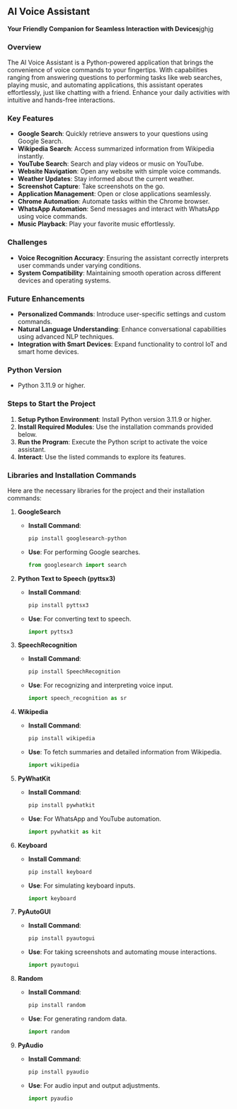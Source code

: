 ## **AI Voice Assistant**  
**Your Friendly Companion for Seamless Interaction with Devices**jghjg

### **Overview**  
The AI Voice Assistant is a Python-powered application that brings the convenience of voice commands to your fingertips. With capabilities ranging from answering questions to performing tasks like web searches, playing music, and automating applications, this assistant operates effortlessly, just like chatting with a friend. Enhance your daily activities with intuitive and hands-free interactions.

### **Key Features**  
- **Google Search**: Quickly retrieve answers to your questions using Google Search.  
- **Wikipedia Search**: Access summarized information from Wikipedia instantly.  
- **YouTube Search**: Search and play videos or music on YouTube.  
- **Website Navigation**: Open any website with simple voice commands.  
- **Weather Updates**: Stay informed about the current weather.  
- **Screenshot Capture**: Take screenshots on the go.  
- **Application Management**: Open or close applications seamlessly.  
- **Chrome Automation**: Automate tasks within the Chrome browser.  
- **WhatsApp Automation**: Send messages and interact with WhatsApp using voice commands.  
- **Music Playback**: Play your favorite music effortlessly.

### **Challenges**  
- **Voice Recognition Accuracy**: Ensuring the assistant correctly interprets user commands under varying conditions.  
- **System Compatibility**: Maintaining smooth operation across different devices and operating systems.

### **Future Enhancements**  
- **Personalized Commands**: Introduce user-specific settings and custom commands.  
- **Natural Language Understanding**: Enhance conversational capabilities using advanced NLP techniques.  
- **Integration with Smart Devices**: Expand functionality to control IoT and smart home devices.

### **Python Version**
- Python 3.11.9 or higher.

### **Steps to Start the Project**  
1. **Setup Python Environment**: Install Python version 3.11.9 or higher.  
2. **Install Required Modules**: Use the installation commands provided below.  
3. **Run the Program**: Execute the Python script to activate the voice assistant.  
4. **Interact**: Use the listed commands to explore its features.

### **Libraries and Installation Commands**  
Here are the necessary libraries for the project and their installation commands:

1. **GoogleSearch**  
   - **Install Command**:  
     ```bash
     pip install googlesearch-python
     ```  
   - **Use**: For performing Google searches.  
     ```python
     from googlesearch import search
     ```

2. **Python Text to Speech (pyttsx3)**  
   - **Install Command**:  
     ```bash
     pip install pyttsx3
     ```  
   - **Use**: For converting text to speech.  
     ```python
     import pyttsx3
     ```

3. **SpeechRecognition**  
   - **Install Command**:  
     ```bash
     pip install SpeechRecognition
     ```  
   - **Use**: For recognizing and interpreting voice input.  
     ```python
     import speech_recognition as sr
     ```

4. **Wikipedia**  
   - **Install Command**:  
     ```bash
     pip install wikipedia
     ```  
   - **Use**: To fetch summaries and detailed information from Wikipedia.  
     ```python
     import wikipedia
     ```

5. **PyWhatKit**  
   - **Install Command**:  
     ```bash
     pip install pywhatkit
     ```  
   - **Use**: For WhatsApp and YouTube automation.  
     ```python
     import pywhatkit as kit
     ```

6. **Keyboard**  
   - **Install Command**:  
     ```bash
     pip install keyboard
     ```  
   - **Use**: For simulating keyboard inputs.  
     ```python
     import keyboard
     ```

7. **PyAutoGUI**  
   - **Install Command**:  
     ```bash
     pip install pyautogui
     ```  
   - **Use**: For taking screenshots and automating mouse interactions.  
     ```python
     import pyautogui
     ```

8. **Random**  
   - **Install Command**:  
     ```bash
     pip install random
     ```  
   - **Use**: For generating random data.  
     ```python
     import random
     ```

9. **PyAudio**  
   - **Install Command**:  
     ```bash
     pip install pyaudio
     ```  
   - **Use**: For audio input and output adjustments.  
     ```python
     import pyaudio
     ```
